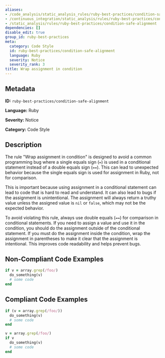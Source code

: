 ```yaml
---
aliases:
- /code_analysis/static_analysis_rules/ruby-best-practices/condition-safe-alignment
- /continuous_integration/static_analysis/rules/ruby-best-practices/condition-safe-alignment
- /static_analysis/rules/ruby-best-practices/condition-safe-alignment
dependencies: []
disable_edit: true
group_id: ruby-best-practices
meta:
  category: Code Style
  id: ruby-best-practices/condition-safe-alignment
  language: Ruby
  severity: Notice
  severity_rank: 3
title: Wrap assignment in condition
---
```

<!--  SOURCED FROM https://github.com/DataDog/datadog-static-analyzer-rule-docs -->


## Metadata
**ID:** `ruby-best-practices/condition-safe-alignment`

**Language:** Ruby

**Severity:** Notice

**Category:** Code Style

## Description
The rule "Wrap assignment in condition" is designed to avoid a common programming bug where a single equals sign (`=`) is used in a conditional statement instead of a double equals sign (`==`). This can lead to unexpected behavior because the single equals sign is used for assignment in Ruby, not for comparison.

This is important because using assignment in a conditional statement can lead to code that is hard to read and understand. It can also lead to bugs if the assignment is unintentional. The assignment will always return a truthy value unless the assigned value is `nil` or `false`, which may not be the expected behavior.

To avoid violating this rule, always use double equals (`==`) for comparison in conditional statements. If you need to assign a value and use it in the condition, you should do the assignment outside of the conditional statement. If you must do the assignment inside the condition, wrap the assignment in parentheses to make it clear that the assignment is intentional. This improves code readability and helps prevent bugs.

## Non-Compliant Code Examples
```ruby
if v = array.grep(/foo/)
  do_something(v)
  # some code
end
```

## Compliant Code Examples
```ruby
if (v = array.grep(/foo/))
  do_something(v)
  # some code
end

v = array.grep(/foo/)
if v
  do_something(v)
  # some code
end
```
